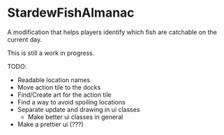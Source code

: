 # StardewFishAlmanac
A modification that helps players identify which fish are catchable on the current day.

This is still a work in progress.

TODO:

* Readable location names
* Move action tile to the docks
* Find/Create art for the action tile
* Find a way to avoid spoiling locations
* Separate update and drawing in ui classes
  * Make better ui classes in general
* Make a prettier ui (???)